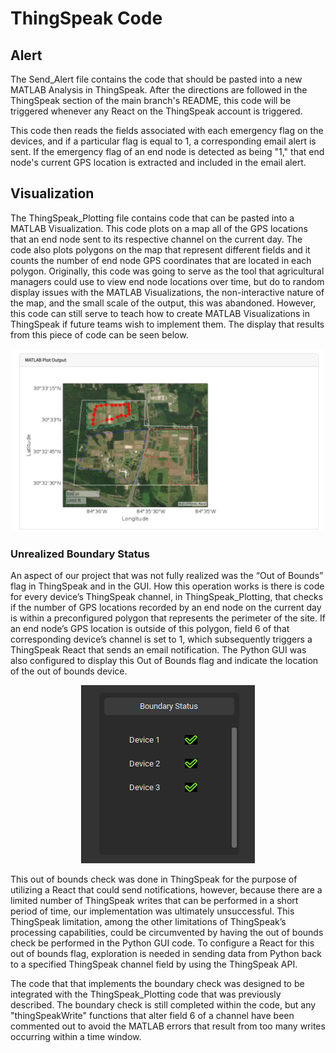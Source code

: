 # ThingSpeak Code

## Alert

The Send_Alert file contains the code that should be pasted into a new MATLAB Analysis in ThingSpeak. After the directions are followed in the ThingSpeak section of the main branch's README, this code will be triggered whenever any React on the ThingSpeak account is triggered.

This code then reads the fields associated with each emergency flag on the devices, and if a particular flag is equal to 1, a corresponding email alert is sent. If the emergency flag of an end node is detected as being "1," that end node's current GPS location is extracted and included in the email alert.

## Visualization

The ThingSpeak_Plotting file contains code that can be pasted into a MATLAB Visualization. This code plots on a map all of the GPS locations that an end node sent to its respective channel on the current day. The code also plots polygons on the map that represent different fields and it counts the number of end node GPS coordinates that are located in each polygon. Originally, this code was going to serve as the tool that agricultural managers could use to view end node locations over time, but do to random display issues with the MATLAB Visualizations, the non-interactive nature of the map, and the small scale of the output, this was abandoned. However, this code can still serve to teach how to create MATLAB Visualizations in ThingSpeak if future teams wish to implement them. The display that results from this piece of code can be seen below. 

<p align="center">
	<img src="documentation_images/ts_plot.png" width = "500">
</p>

### Unrealized Boundary Status

An aspect of our project that was not fully realized was the “Out of Bounds” flag in ThingSpeak and in the GUI. How this operation works is there is code for every device’s ThingSpeak channel, in ThingSpeak_Plotting, that checks if the number of GPS locations recorded by an end node on the current day is within a preconfigured polygon that represents the perimeter of the site. If an end node’s GPS location is outside of this polygon, field 6 of that corresponding device’s channel is set to 1, which subsequently triggers a ThingSpeak React that sends an email notification. The Python GUI was also configured to display this Out of Bounds flag and indicate the location of the out of bounds device. 

<p align="center">
	<img src="documentation_images/boundary.png">
</p>

This out of bounds check was done in ThingSpeak for the purpose of utilizing a React that could send notifications, however, because there are a limited number of ThingSpeak writes that can be performed in a short period of time, our implementation was ultimately unsuccessful. This ThingSpeak limitation, among the other limitations of ThingSpeak’s processing capabilities, could be circumvented by having the out of bounds check be performed in the Python GUI code. To configure a React for this out of bounds flag, exploration is needed in sending data from Python back to a specified ThingSpeak channel field by using the ThingSpeak API. 

The code that that implements the boundary check was designed to be integrated with the ThingSpeak_Plotting code that was previously described. The boundary check is still completed within the code, but any "thingSpeakWrite" functions that alter field 6 of a channel have been commented out to avoid the MATLAB errors that result from too many writes occurring within a time window.











